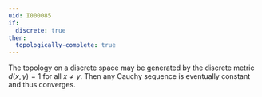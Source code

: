 ```yaml
---
uid: I000085
if:
  discrete: true
then:
  topologically-complete: true
---
```

The topology on a discrete space may be generated by the discrete metric $d(x,y)=1$ for all $x \neq y$. Then any Cauchy sequence is eventually constant and thus converges.

